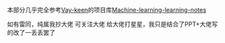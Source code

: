 
本部分几乎完全参考[Vay-keen](https://github.com/Vay-keen)的项目库[Machine-learning-learning-notes](https://github.com/Vay-keen/Machine-learning-learning-notes)

如有雷同，纯属我抄大佬 可关注大佬 给大佬打星星，我只是结合了PPT+大佬写的改了一丢丢罢了

